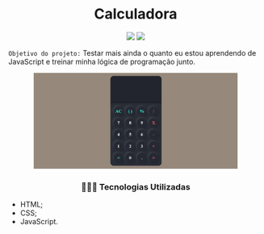 <h1 align="center"> Calculadora</h1>

<p align="center">
  <img src="https://img.shields.io/static/v1?label=Visual Studio Code&message=IDE&color=blue&style=for-the-badge&logo=VSCODE"/>
  <img src="http://img.shields.io/static/v1?label=STATUS&message=CONCLUIDO&color=GREEN&style=for-the-badge"/>
</p>

`Objetivo do projeto:` Testar mais ainda o quanto eu estou aprendendo de JavaScript e treinar minha lógica de programação junto. 

<p align="center">
 <img width="80%" src="calculadora.png">
</p>


<h3 align="center">👩🏽‍💻 Tecnologias Utilizadas</h3>   

* HTML;
* CSS;
* JavaScript.
